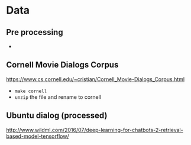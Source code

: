 # Data

## Pre processing

- 

## Cornell Movie Dialogs Corpus

https://www.cs.cornell.edu/~cristian/Cornell_Movie-Dialogs_Corpus.html

- `make cornell`
- `unzip` the file and rename to cornell

## Ubuntu dialog (processed)

http://www.wildml.com/2016/07/deep-learning-for-chatbots-2-retrieval-based-model-tensorflow/